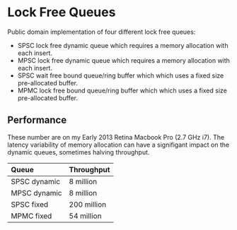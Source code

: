 Lock Free Queues
==================

Public domain implementation of four different lock free queues:
  * SPSC lock free dynamic queue which requires a memory allocation with each insert.
  * MPSC lock free dynamic queue which requires a memory allocation with each insert.
  * SPSC wait free bound queue/ring buffer which which uses a fixed size pre-allocated buffer.
  * MPMC lock free bound queue/ring buffer which which uses a fixed size pre-allocated buffer.

## Performance
These number are on my Early 2013 Retina Macbook Pro (2.7 GHz i7). The latency variability of memory allocation can have a signifigant impact on the dynamic queues, sometimes halving throughput.

  Queue        | Throughput  
  :----------- | :-----------
  SPSC dynamic | 8 million   
  MPSC dynamic | 8 million   
  SPSC fixed   | 200 million 
  MPMC fixed   | 54 million  
